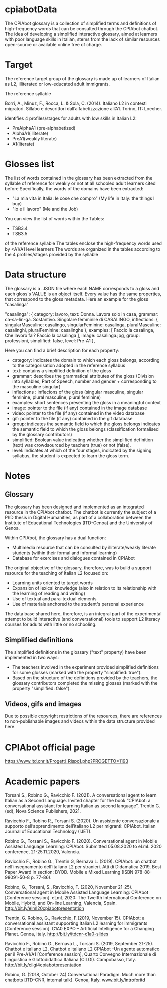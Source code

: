 # cpiabotData
The CPIAbot glossary is a collection of simplified terms and definitions of high-frequency words that can be consulted through the CPIAbot chatbot.
The idea of developing a simplified interactive glossary, aimed at learners with poor language skills in Italian, stems from the lack of similar resources open-source or available online free of charge.


# Target
The reference target group of the glossary is made up of learners of Italian as L2, illiterated or low-educated adult immigrants.

The reference syllable 

Borri, A., Minuz, F., Rocca, L. & Sola, C. (2014). Italiano L2 in contesti migratori. Sillabo e descrittori dall’alfabetizzazione all’A1. Torino, IT: Loecher.

identifies 4 profiles/stages for adults with low skills in Italian L2:

+ PreAlphaA1 (pre-alphabetized)
+ AlphaA1(illiterate)
+ PreA1(weakly literate)
+ A1(literate)

 
# Glosses list
The list of words contained in the glossary has been extracted from the syllable of reference for weakly or not at all schooled adult learners cited before
Specifically, the words of the domains have been extracted:

- "La mia vita in Italia: le cose che compro" (My life in Italy: the things I buy)
- "Io e il lavoro" (Me and the Job)

You can view the list of words within the Tables:

- TSB3.4
- TSB3.5

of the reference syllable
The tables enclose the high-frequency words used by <A1/A1 level learners
The words are organized in the tables according to the 4 profiles/stages provided by the syllable


# Data structure
The glossary is a .JSON file where each NAME corresponds to a gloss and each gloss's VALUE is an object itself.
Every value has the same properties, that correspond to the gloss metadata.
Here an example for the gloss "casalinga"

  "casalinga": {
    category: lavoro,
    text: Donna. Lavora solo in casa,
    grammar: ca-sa-lin-ga. Sostantivo. Singolare femminile di CASALINGO,
    inflections: {
      singularMasculine: casalingo,
      singularFeminine: casalinga,
      pluralMasculine: casalinghi,
      pluralFeminine: casalinghe
    },
    examples: [
      Faccio la casalinga,
      Che lavoro fai? Faccio la casalinga
    ],
    image: casalinga.jpg,
    group: professioni,
    simplified: false,
    level: Pre-A1
  },
  
Here you can find a brief description for each property:
  
  - category: indicates the domain to which each gloss belongs, according to the categorisation adopted in the reference syllabus
  - text: contains a simplified definition of the gloss
  - grammar: describes the grammatical attributes of the gloss (Division into syllables, Part of Speech, number and gender + corresponding to the masculine singular)
  - inflections : inflecions of the gloss (singular masculine, singular feminine, plural masculine, plural feminine)
  - examples: short sentences presenting the gloss in a meaningful context
  - image: pointer to the file (if any) contained in the image database
  - video: pointer to the file (if any) contained in the video database
  - gif: pointer to the file (if any) contained in the gif database
  - group: indicates the semantic field to which the gloss belongs indicates the semantic field to which the gloss belongs (classification formalised by the glossary contributors)
  - simplified: Boolean value indicating whether the simplified definition (text) was crowdsourced by teachers (true) or not (false).
  - level: Indicates at which of the four stages, indicated by the signing syllabus, the student is expected to learn the gloss term. 
  
  
# Notes

Glossary
------------
The glossary has been designed and implemented as an integrated resource in the CPIAbot chatbot. 
The chatbot is currently the subject of a PhD thesis in Digital Humanities, as part of a collaboration between the Institute of Educational Technologies (ITD-Genoa) and the University of Genoa.

Within CPIAbot, the glossary has a dual function:

- Multimedia resource that can be consulted by illiterate/weakly literate students (within their formal and informal learning)
- Database for exercises and dialogues contained in CPIAbot

The original objective of the glossary, therefore, was to build a support resource for the teaching of Italian L2 focused on:

- Learning units oriented to target words
- Expansion of lexical knowledge (also in relation to its relationship with the learning of reading and writing)
- Use of textual and para-textual elements
- Use of materials anchored to the student's personal experience

The data base shared here, therefore, is an integral part of the experimental attempt to build interactive (and conversational) tools to support L2 literacy courses for adults with little or no schooling.

Simplified definitions
----------------------
The simplified definitions in the glossary ("text" property) have been implemented in two ways:

- The teachers involved in the experiment provided simplified definitions for some glosses (marked with the property "simplified: true").
- Based on the structure of the definitions provided by the teachers, the glossary contributors completed the missing glosses (marked with the property "simplified: false").

Videos, gifs and images
-----------------------
Due to possible copyright restrictions of the resources, there are references to non-publishable images and videos within the data structure provided here.


# CPIAbot official page
https://www.itd.cnr.it/Progetti_Rispo1.php?PROGETTO=1193


# Academic papers 
Torsani S., Robino G., Ravicchio F. (2021). A conversational agent to learn Italian as a Second Language. Invited chapter for the book “CPIAbot: a conversational assistant for learning Italian as second language”, Trentin G. (ed), Nova Science Publishers,  2021.

Ravicchio F., Robino R., Torsani S. (2020). Un assistente conversazionale a supporto dell’apprendimento dell’italiano L2 per migranti: CPIAbot. Italian Journal of Educational Technology (IJET).

Robino G., Torsani S., Ravicchio F. (2020). Conversational agent in Mobile Assisted Language Learning: CPIAbot. Submitted 05.08.2020 to eLmL 2020 conference, 21-25.11.2020, Valencia.

Ravicchio F., Robino G., Trentin G, Bernava L. (2019). CPIAbot: un chatbot nell’insegnamento dell’Italiano L2 per stranieri. Atti di Didamatica 2019, Best Paper Award in section: BYOD. Mobile e Mixed Learning (ISBN 978-88-98091-50-8 p. 77-86).

Robino, G., Torsani, S., Ravicchio, F. (2020, November 21-25). Conversational agent in Mobile Assisted Language Learning: CPIAbot [Conference session]. eLmL 2020: The Twelfth International Conference on Mobile, Hybrid, and On-line Learning, Valencia, Spain. http://bit.ly/elml20cpiabotpresentation

Trentin, G. Robino, G., Ravicchio, F.(2019, November 15). CPIAbot: a conversational assistant supporting Italian L2 learning for immigrants [Conference session]. C1A0 EXPO – Artificial Intelligence for a Changing Planet. Genoa, Italy. http://bit.ly/itdcnr-c1a0-slides

Ravicchio F., Robino G., Bernava L., Torsani S. (2019, September 21-25). Chatbot e italiano L2. Chatbot e italiano L2 CPIAbot -Un agente automatico per il Pre-A1/A1 [Conference session], Quarto Convegno Internazionale di Linguistica e Glottodidattica Italiana (CILGI). Campobasso, Italy. http://bit.ly/cilgi4cpiabotpresentation

Robino, G. (2018, October 24) Conversational Paradigm. Much more than chatbots [ITD-CNR, internal talk]. Genoa, Italy. www.bit.ly/introforitd
  




